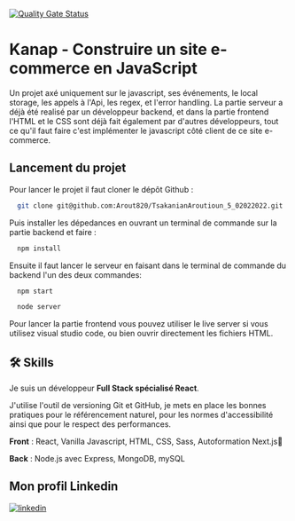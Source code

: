 [![Quality Gate Status](https://sonarcloud.io/api/project_badges/measure?project=Arout820_TsakanianAroutioun_5_02022022&metric=alert_status)](https://sonarcloud.io/summary/new_code?id=Arout820_TsakanianAroutioun_5_02022022)

# Kanap - Construire un site e-commerce en JavaScript

Un projet axé uniquement sur le javascript, ses événements, le local storage, les appels à l'Api,
les regex, et l'error handling. La partie serveur a déjà été realisé par un développeur backend,
et dans la partie frontend l'HTML et le CSS sont déjà fait également par d'autres développeurs, tout ce qu'il faut faire c'est implémenter le javascript côté client de ce site e-commerce.

## Lancement du projet

Pour lancer le projet il faut cloner le dépôt Github :

```bash
  git clone git@github.com:Arout820/TsakanianAroutioun_5_02022022.git
```

Puis installer les dépedances en ouvrant un terminal de commande sur la partie backend et faire :

```bash
  npm install
```

Ensuite il faut lancer le serveur en faisant dans le terminal de commande du backend l'un des deux commandes:

```bash
  npm start
```

```bash
  node server
```

Pour lancer la partie frontend vous pouvez utiliser le live server si vous utilisez visual studio code, ou bien ouvrir directement les fichiers HTML.

## 🛠 Skills

Je suis un développeur **Full Stack spécialisé React**.

J'utilise l'outil de versioning Git et GitHub, je mets en place les bonnes pratiques pour
le référencement naturel, pour les normes d'accessibilité ainsi que pour le respect des performances.

**Front** : React, Vanilla Javascript, HTML, CSS, Sass, Autoformation Next.js💪

**Back** : Node.js avec Express, MongoDB, mySQL

## Mon profil Linkedin

[![linkedin](https://img.shields.io/badge/linkedin-0A66C2?style=for-the-badge&logo=linkedin&logoColor=white)](https://www.linkedin.com/in/aroutiountsakanian/)
